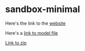 # sandbox-minimal

Here's the link to the [website](https://cbsdlab.github.io/sandbox-minimal/)

Here's a [link to model file](https://github.com/CBSDLab/sandbox-minimal/blob/main/models/SIR%20for%20pandemic%20study.stmx)

[Link to zip](https://github.com/CBSDLab/sandbox-minimal/archive/refs/heads/main.zip)
